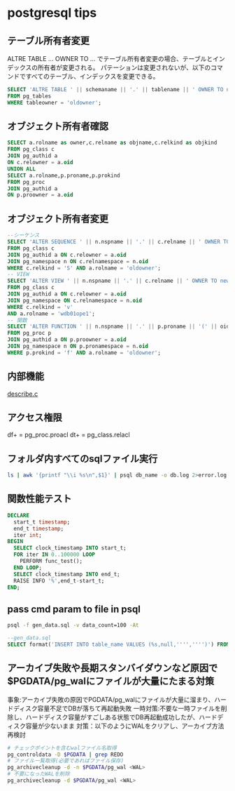 # postgresql tips #

## テーブル所有者変更 ##

ALTRE TABLE ... OWNER TO ... でテーブル所有者変更の場合、テーブルとインデックスの所有者が変更される。
パテーションは変更されないが、以下のコマンドですべてのテーブル、インデックスを変更できる。

~~~sql
SELECT 'ALTRE TABLE ' || schemaname || '.' || tablename || ' OWNER TO newowner;'
FROM pg_tables
WHERE tableowner = 'oldowner';
~~~

## オブジェクト所有者確認 ##

~~~sql
SELECT a.rolname as owner,c.relname as objname,c.relkind as objkind
FROM pg_class c
JOIN pg_authid a
ON c.relowner = a.oid
UNION ALL
SELECT a.rolname,p.proname,p.prokind
FROM pg_proc
JOIN pg_authid a
ON p.proowner = a.oid
~~~

## オブジェクト所有者変更 ##

~~~sql
--シーケンス
SELECT 'ALTER SEQUENCE ' || n.nspname || '.' || c.relname || ' OWNER TO newowner;'
FROM pg_class c
JOIN pg_authid a ON c.relowner = a.oid
JOIN pg_namespace n ON c.relnamespace = n.oid
WHERE c.relkind = 'S' AND a.rolname = 'oldowner';
-- VIEW
SELECT 'ALTER VIEW ' || n.nspname || '.' || c.relname || ' OWNER TO newowner;'
FROM pg_class c
JOIN pg_authid a ON c.relowner = a.oid
JOIN pg_namespace ON c.relnamespace = n.oid
WHERE c.relkind = 'v'
AND a.rolname = 'wdb01ope1';
-- 関数
SELECT 'ALTER FUNCTION ' || n.nspname || '.' || p.proname || '(' || oidvectortypes(p.proargtypes) || ')' || ' OWNER TO newowner;'
FROM pg_proc p
JOIN pg_authid a ON p.proowner = a.oid
JOIN pg_namespace n ON p.pronamespace = n.oid
WHERE p.prokind = 'f' AND a.rolname = 'oldowner';
~~~

## 内部機能 ##

[describe.c](https://github.com/postgres/postgres/blob/master/src/bin/psql/describe.c)

## アクセス権限 ##

df+ = pg_proc.proacl
dt+ = pg_class.relacl

## フォルダ内すべてのsqlファイル実行 ##

~~~bash
ls | awk '{printf "\\i %s\n",$1}' | psql db_name -o db.log 2>error.log
~~~

## 関数性能テスト ##

~~~sql
DECLARE
  start_t timestamp;
  end_t timestamp;
  iter int;
BEGIN
  SELECT clock_timestamp INTO start_t;
  FOR iter IN 0..100000 LOOP
    PERFORM func_test();
  END LOOP;
  SELECT clock_timestamp INTO end_t;
  RAISE INFO '%',end_t-start_t;
END;
~~~

## pass cmd param to file in psql ##

~~~bash
psql -f gen_data.sql -v data_count=100 -At
~~~

~~~sql
--gen_data.sql
SELECT format('INSERT INTO table_name VALUES (%s,null,'''','''')') FROM generate_series(1,:data_count) AS s(a);
~~~

## アーカイブ失敗や長期スタンバイダウンなど原因で $PGDATA/pg_walにファイルが大量にたまる対策 ##

事象:アーカイブ失敗の原因でPGDATA/pg_walにファイルが大量に溜まり、ハードディスク容量不足でDBが落ちて再起動失敗
一時対策:不要な一時ファイルを削除し、ハードディスク容量がすごしある状態でDB再起動成功したが、ハードディスク容量が少ないまま
対策：以下のようにWALをクリアし、アーカイブ方法再検討

~~~bash
# チェックポイントを含むwalファイル名取得
pg_controldata -D $PGDATA | grep REDO
# ファイル一覧取得(必要であればファイル保存)
pg_archivecleanup -d -n $PGDATA/pg_wal <WAL>
# 不要になったWALを削除
pg_archivecleanup -d $PGDATA/pg_wal <WAL>
~~~
